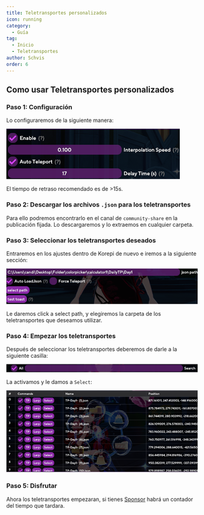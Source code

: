```yaml
---
title: Teletransportes personalizados
icon: running
category:
  - Guía
tag:
  - Inicio
  - Teletransportes
author: Schvis
order: 6
---
```


## Como usar Teletransportes personalizados

### Paso 1: Configuración

Lo configuraremos de la siguiente manera:

![](/assets/images/docs/202312/teleport1.png)

El tiempo de retraso recomendado es de >15s.

### Paso 2: Descargar los archivos `.json` para los teletransportes

Para ello podremos encontrarlo en el canal de `community-share` en la publicación fijada. Lo descargaremos y lo extraemos en cualquier carpeta.

### Paso 3: Seleccionar los teletransportes deseados

Entraremos en los ajustes dentro de Korepi de nuevo e iremos a la siguiente sección:

![](/assets/images/docs/202312/teleport2.png)

Le daremos click a select path, y elegiremos la carpeta de los teletransportes que deseamos utilizar.

### Paso 4: Empezar los teletransportes

Después de seleccionar los teletransportes deberemos de darle a la siguiente casilla:

![](/assets/images/docs/202312/teleport3.png)

La activamos y le damos a `Select`: 

![](/assets/images/docs/202312/teleport4.png)

### Paso 5: Disfrutar

Ahora los teletransportes empezaran, si tienes [Sponsor](../start/sponsor.md) habrá un contador del tiempo que tardara.


